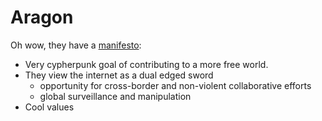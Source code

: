 # Aragon

Oh wow, they have a [manifesto](https://aragon.org/manifesto):

* Very cypherpunk goal of contributing to a more free world.
* They view the internet as a dual edged sword
    * opportunity for cross-border and non-violent collaborative efforts
    * global surveillance and manipulation
* Cool values